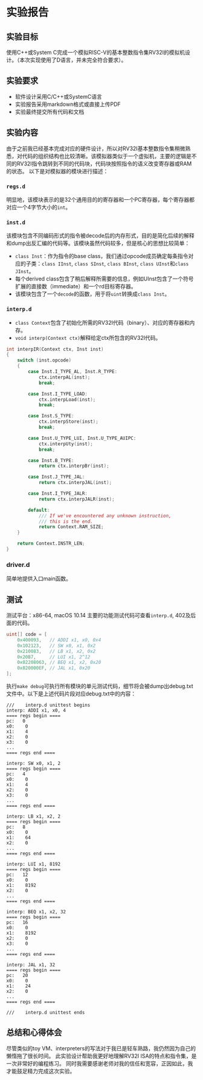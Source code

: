 # 实验报告

## 实验目标

使用C++或System C完成一个模拟RISC-V的基本整数指令集RV32I的模拟机设计。（本次实现使用了D语言，并未完全符合要求）。

## 实验要求

- 软件设计采用C/C++或SystemC语言
- 实验报告采用markdown格式或直接上传PDF
- 实验最终提交所有代码和文档

## 实验内容

由于之前我已经基本完成对应的硬件设计，所以对RV32I基本整数指令集稍微熟悉，对代码的组织结构也比较清晰。该模拟器类似于一个虚拟机，主要的逻辑是不同的RV32I指令跳转到不同的代码块，代码块按照指令的语义改变寄存器或RAM的状态。
以下是对模拟器的模块进行描述：

### `regs.d`
明显地，该模块表示的是32个通用目的的寄存器和一个PC寄存器，每个寄存器都对应一个4字节大小的`int`。

### `inst.d`
该模块包含不同编码形式的指令被decode后的内存形式，目的是简化后续的解释和dump出反汇编的代码等。该模块虽然代码较多，但是核心的思想比较简单：

- `class Inst`：作为指令的base class，我们通过opcode成员确定每条指令对应的子类：`class IInst`, `class SInst`, `class BInst`, `class UInst`和`class JInst`。
- 每个derived class包含了稍后解释所需要的信息，例如UInst包含了一个符号扩展的直接数（immediate）和一个rd目标寄存器。
- 该模块包含了一个`decode`的函数，用于将`uint`转换成`class Inst`。

### `interp.d`

- `class Context`包含了初始化所需的RV32I代码（binary）、对应的寄存器和内存。
- `void interp(Context ctx)`解释给定ctx所包含的RV32I代码。

```d
int interpIR(Context ctx, Inst inst)
{
    switch (inst.opcode)
    {
        case Inst.I_TYPE_AL, Inst.R_TYPE:
            ctx.interpAL(inst);
            break;

        case Inst.I_TYPE_LOAD:
            ctx.interpLoad(inst);
            break;

        case Inst.S_TYPE:
            ctx.interpStore(inst);
            break;

        case Inst.U_TYPE_LUI, Inst.U_TYPE_AUIPC:
            ctx.interpUty(inst);
            break;

        case Inst.B_TYPE:
            return ctx.interpBr(inst);

        case Inst.J_TYPE_JAL:
            return ctx.interpJAL(inst);

        case Inst.I_TYPE_JALR:
            return ctx.interpJALR(inst);

        default:
            /// If we've encountered any unknown instruction,
            /// this is the end.
            return Context.RAM_SIZE;
    }

    return Context.INSTR_LEN;
}
```

### driver.d
简单地提供入口main函数。

## 测试

测试平台：x86-64, macOS 10.14
主要的功能测试代码可查看`interp.d`, 402及后面的代码。

```d
uint[] code = [
    0x400093,   // ADDI x1, x0, 0x4
    0x102123,   // SW x0, x1, 0x2
    0x210083,   // LB x1, x2, 0x2
    0x20B7,     // LUI x1, 2^12
    0x02208063, // BEQ x1, x2, 0x20
    0x020000EF, // JAL x1, 0x20
];
```

执行`make debug`可执行所有模块的单元测试代码，细节将会被dump出debug.txt文件中。以下是上述代码片段对应debug.txt中的内容：

```
///    interp.d unittest begins
interp:	ADDI x1, x0, 4
==== regs begin ====
pc:   0
x0:    0
x1:    4
x2:    0
x3:    0
...
==== regs end ====

interp:	SW x0, x1, 2
==== regs begin ====
pc:   4
x0:    0
x1:    4
x2:    0
x3:    0
...
==== regs end ====

interp:	LB x1, x2, 2
==== regs begin ====
pc:   8
x0:    0
x1:    64
x2:    0
...
==== regs end ====

interp:	LUI x1, 8192
==== regs begin ====
pc:   12
x0:    0
x1:    8192
x2:    0
...
==== regs end ====

interp:	BEQ x1, x2, 32
==== regs begin ====
pc:   16
x0:    0
x1:    8192
x2:    0
x3:    0
...
==== regs end ====

interp:	JAL x1, 32
==== regs begin ====
pc:   20
x0:    0
x1:    24
x2:    0
...
==== regs end ====

///    interp.d unittest ends
```

## 总结和心得体会
尽管类似的toy VM、interpreters的写法对于我已是轻车熟路，我仍然因为自己的懒惰拖了很长时间。
此实验设计帮助我更好地理解RV32I ISA的特点和指令集，是一次非常好的编程练习。
同时我需要感谢老师对我的信任和宽容，正因如此，我才能鼓足精力完成这次实验。